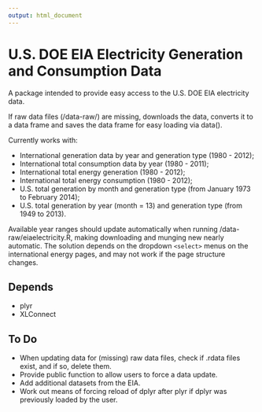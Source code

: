 ```yaml
---
output: html_document
---
```

# U.S. DOE EIA Electricity Generation and Consumption Data

A package intended to provide easy access to the U.S. DOE EIA electricity data.

If raw data files (/data-raw/) are missing, downloads the data, converts it to a data frame and saves the data frame for easy loading via data().

Currently works with: 

* International generation data by year and generation type (1980 - 2012);
* International total consumption data by year (1980 - 2011);
* International total energy generation (1980 - 2012);
* International total energy consumption (1980 - 2012);
* U.S. total generation by month and generation type (from January 1973 to February 2014);
* U.S. total generation by year (month = 13) and generation type (from 1949 to 2013).

Available year ranges should update automatically when running /data-raw/eiaelectricity.R, making downloading and munging new nearly automatic. The solution depends on the dropdown `<select>` menus on the international energy pages, and may not work if the page structure changes.

## Depends

* plyr
* XLConnect

## To Do

* When updating data for (missing) raw data files, check if .rdata files exist, and if so, delete them.
* Provide public function to allow users to force a data update.
* Add additional datasets from the EIA.
* Work out means of forcing reload of dplyr after plyr if dplyr was previously loaded by the user.